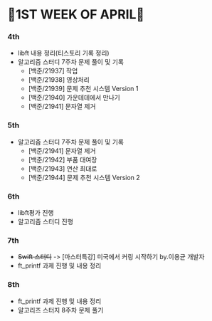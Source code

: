 # 📝1ST WEEK OF APRIL📝

### 4th
- libft 내용 정리(티스토리 기록 정리)
- 알고리즘 스터디 7주차 문제 풀이 및 기록
  - [백준/21937] 작업
  - [백준/21938] 영상처리
  - [백준/21939] 문제 추천 시스템 Version 1
  - [백준/21940] 가운데데에서 만나기
  - [백준/21941] 문자열 제거

### 5th
- 알고리즘 스터디 7주차 문제 풀이 및 기록
  - [백준/21941] 문자열 제거
  - [백준/21942] 부품 대여장
  - [백준/21943] 연산 최대로
  - [백준/21944] 문제 추천 시스템 Version 2

### 6th
- libft평가 진행
- 알고리즘 스터디 진행

### 7th
- ~~Swift 스터디~~ -> [마스터특강] 미국에서 커링 시작하기 by.이용균 개발자
- ft_printf 과제 진행 및 내용 정리

### 8th
- ft_printf 과제 진행 및 내용 정리
- 알고리즈 스터지 8주차 문제 풀기
